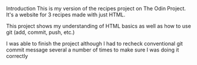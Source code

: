 Introduction
This is my version of the recipes project on The Odin Project. It's a website for 3 recipes made with just HTML. 

This project shows my understanding of HTML basics as well as how to use git (add, commit, push, etc.)

I was able to finish the project although I had to recheck conventional git commit message several a number of times to make sure I was doing it correctly

